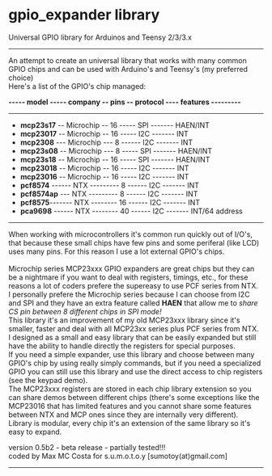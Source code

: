 gpio_expander library
=====================

 Universal GPIO library for Arduinos and Teensy 2/3/3.x
 
--------------------------------------------------------------------------------------

An attempt to create an universal library that works with many common GPIO chips and can be used with Arduino's and Teensy's (my preferred choice)<br>
Here's a list of the GPIO's chip managed:<br>

<b>----- model ----- company -- pins -- protocol ---- features ---------</b>

--------------------------------------------------------------------------------------

- <b>mcp23s17</b> -- Microchip -- 16 ----- SPI ------- HAEN/INT
- <b>mcp23017</b> -- Microchip -- 16 ----- I2C ------- INT
- <b>mcp2308</b>  ---  Microchip --- 8 ------ I2C ------- INT
- <b>mcp23s08</b> --	Microchip --- 8  ----- SPI ------- HAEN/INT
- <b>mcp23s18</b> -- Microchip -- 16 ----- SPI ------- HAEN/INT
- <b>mcp23018</b> -- Microchip -- 16 ----- I2C ------- INT
- <b>mcp23016</b> --  Microchip -- 16 ----- I2C ------- INT
- <b>pcf8574</b> ------ NTX --------- 8  ------ I2C ------- INT
- <b>pcf8574ap</b> --- NTX --------- 8  ------ I2C ------- INT
- <b>pcf8575</b>------- NTX -------- 16  ------ I2C ------- INT
- <b>pca9698</b> ------ NTX -------- 40  ------ I2C ------- INT/64 address

--------------------------------------------------------------------------------------
When working with microcontrollers it's common run quickly out of I/O's, that because these small chips have few
pins and some periferal (like LCD) uses many pins. For this reason I use a lot external GPIO's chips.<br><br>
Microchip series MCP23xxx GPIO expanders are great chips but they can be a nightmare if you want to deal with registers, timings, etc., for these reasons a lot of coders prefere the supereasy to use PCF series from NTX.<br> 
I personally prefere the Microchip series because I can choose from I2C and SPI and they have an extra feature called <b>HAEN</b> that allow me to <i>share CS pin between 8 different chips in SPI mode!</i><br>
This library it's an improvement of my old MCP23xxx library since it's smaller, faster and deal with all MCP23xx series plus PCF series from NTX.<br>
I designed as a small and easy library that can be easily expanded but still have the ability to handle directly the registers for special purposes.<br>
If you need a simple expander, use this library and choose between many GPIO's chip by using really simply commands, but if you need a specialized GPIO you can still use this library and use the direct access to chip registers (see the keypad demo).<br>
The MCP23xxx registers are stored in each chip library extension so you can share demos between different chips (there's some exceptions like the MCP23016 that has limited features and you cannot share some features between NTX and MCP ones since they are internally very different).<br>
Library is modular, every chip it's an extension of the same library so it's easy to expand.<br>

version 0.5b2 - beta release - partially tested!!!<br>
coded by Max MC Costa for s.u.m.o.t.o.y [sumotoy(at)gmail.com]

--------------------------------------------------------------------------------------

